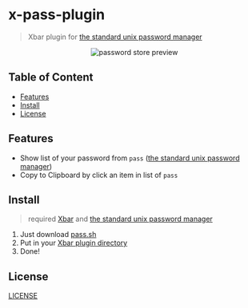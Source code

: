 # x-pass-plugin
> Xbar plugin for [the standard unix password manager](https://www.passwordstore.org/)

<p align="center">
<img 
src="https://github.com/ri7nz/x-pass-plugin/blob/master/README.png?raw=true" alt="password store preview" />
</p>

## Table of Content
<!-- vim-markdown-toc GFM -->

* [Features](#features)
* [Install](#install)
* [License](#license)

<!-- vim-markdown-toc -->
## Features
* Show list of your password from `pass` ([the standard unix password manager](https://www.passwordstore.org/))
* Copy to Clipboard by click an item in list of `pass`

## Install
> required [Xbar](https://xbarapp.com) and [the standard unix password manager](https://www.passwordstore.org/) 
1. Just download [pass.sh](https://raw.githubusercontent.com/ri7nz/x-pass-plugin/blob/master/pass.sh)
2. Put in your [Xbar plugin directory](https://xbarapp.com)
3. Done!

## License
[LICENSE](./LICENSE)
